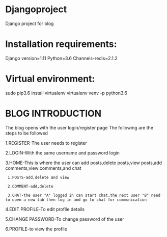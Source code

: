 # Djangoproject
Django project for blog 

# Installation requirements:

Django version=1.11
Python=3.6
Channels-redis=2.1.2

# Virtual environment:

sudo pip3.6 install virtualenv
virtualenv venv -p python3.6

# BLOG INTRODUCTION
The blog opens with the user login/register page
The following are the steps to be followed

1.REGISTER-The user needs to register 

2.LOGIN-With the same username and password login

3.HOME-This is where the user can add posts,delete posts,view posts,add comments,view comments,and chat

     1.POSTS-add,delete and view
  
     2.COMMENT-add,delete
  
     3.CHAT-the user "A" logged in can start chat,the next user "B" need to open a new tab then log in and go to chat for communication
  
4.EDIT PROFILE-To edit profile details

5.CHANGE PASSWORD-To change password of the user

6.PROFILE-to view the profile
  
